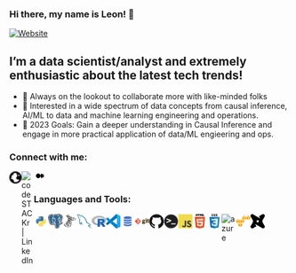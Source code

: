 ### Hi there, my name is Leon! 👋 

[![Website](https://img.shields.io/website?style=for-the-badge&up_color=blue&up_message=leonswl&url=https%3A%2F%2Fleonswl.github.io%2F)][website]

## I’m a data scientist/analyst and extremely enthusiastic about the latest tech trends! 

- 👀 Always on the lookout to collaborate more with like-minded folks 
- 🌱 Interested in a wide spectrum of data concepts from causal inference, AI/ML to data and machine learning engineering and operations. 
- 🥅 2023 Goals: Gain a deeper understanding in Causal Inference and engage in more practical application of data/ML engieering and ops. 

### Connect with me:
[<img align="left" alt="codeSTACKr.com" width="22px" src="https://raw.githubusercontent.com/iconic/open-iconic/master/svg/globe.svg" />][website]
[<img align="left" alt="codeSTACKr | LinkedIn" width="22px" src="https://cdn.jsdelivr.net/npm/simple-icons@v3/icons/linkedin.svg" />][linkedin]
[<img align="left" alt="codeSTACKr | LinkedIn" width="22px" src="https://raw.githubusercontent.com/Medium/medium-logos/master/03_Symbol/01_Black/SVG/Artboard%201.svg" />][medium]

<br />

### Languages and Tools:

<img align="left" alt="Python" width="26px" src="https://github.com/github/explore/blob/c25c800870be8d539ce16babea0f1882a65730b3/topics/python/python.png" /> <!-- python -->
<img align="left" alt="Postgresql" width="26px" src="https://github.com/github/explore/blob/c25c800870be8d539ce16babea0f1882a65730b3/topics/postgresql/postgresql.png" /> <!-- postgressql -->
<img align="left" alt="Microsoft sql server" width="26px" src="https://raw.githubusercontent.com/devicons/devicon/master/icons/microsoftsqlserver/microsoftsqlserver-plain.svg" /> <!-- mssqlserver -->
<img align="left" alt="MySQL" width="26px" src="https://raw.githubusercontent.com/devicons/devicon/master/icons/mysql/mysql-original.svg" /> <!-- MySql -->
<img align="left" alt="R" width="26px" src="https://github.com/github/explore/blob/c25c800870be8d539ce16babea0f1882a65730b3/topics/r/r.png" />
<img align="left" alt="Visual Studio Code" width="26px" src="https://raw.githubusercontent.com/github/explore/80688e429a7d4ef2fca1e82350fe8e3517d3494d/topics/visual-studio-code/visual-studio-code.png" /> <!-- vs code -->
<img align="left" alt="SQL" width="26px" src="https://raw.githubusercontent.com/github/explore/80688e429a7d4ef2fca1e82350fe8e3517d3494d/topics/sql/sql.png" /> <!-- sql -->
<img align="left" alt="Git" width="26px" src="https://raw.githubusercontent.com/github/explore/80688e429a7d4ef2fca1e82350fe8e3517d3494d/topics/git/git.png" /> <!-- git -->
<img align="left" alt="GitHub" width="26px" src="https://raw.githubusercontent.com/github/explore/78df643247d429f6cc873026c0622819ad797942/topics/github/github.png" /> <!-- github -->
<img align="left" alt="Terminal" width="26px" src="https://raw.githubusercontent.com/github/explore/80688e429a7d4ef2fca1e82350fe8e3517d3494d/topics/terminal/terminal.png" /> <!-- terminal -->
<img align="left" alt="javascript" width="26px" src="https://raw.githubusercontent.com/devicons/devicon/master/icons/javascript/javascript-original.svg" /> <!-- javascript -->
<img align="left" alt="HTML5" width="26px" src="https://raw.githubusercontent.com/github/explore/80688e429a7d4ef2fca1e82350fe8e3517d3494d/topics/html/html.png" /> <!-- html -->
<img align="left" alt="CSS3" width="26px" src="https://raw.githubusercontent.com/github/explore/80688e429a7d4ef2fca1e82350fe8e3517d3494d/topics/css/css.png" /> <!-- css -->
<img align="left" alt="azure" width="26px" src="https://raw.githubusercontent.com/benc-uk/icon-collection/master/logos/azure-offical.svg" /> <!-- azure -->
<img align="left" alt="aws" width="26px" src="https://raw.githubusercontent.com/devicons/devicon/master/icons/amazonwebservices/amazonwebservices-original.svg" /> <!-- aws -->
<img align="left" alt="dbt" width="26px" src="https://raw.githubusercontent.com/simple-icons/simple-icons/develop/icons/dbt.svg" /> <!-- dbt -->

<br />
<br />
<br />
<!-- 
[![Leon's GitHub stats](https://github-readme-stats.leonswl.vercel.app/api?username=leonswl&show_icons=true&theme=radical)](https://github.com/anuraghazra/github-readme-stats) -->


[website]: https://leonswl.github.io/
[linkedin]: https://www.linkedin.com/in/leonsunwailoong/
[medium]: https://medium.com/@layonsan



